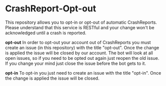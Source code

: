 CrashReport-Opt-out
===================

This repository allows you to opt-in or opt-out of automatic CrashReports. Please understand that this service is RESTful and your change won't be acknowledged until a crash is reported.

__opt-out__
In order to opt-out your account out of CrashReports you must create an issue (in this repository) with the title "opt-out". Once the change is applied the issue will be closed by our account. The bot will look at all open issues, so if you need to be opted out again just reopen the old issue. If you change your mind just close the issue before the bot gets to it.

__opt-in__
To opt-in you just need to create an issue with the title "opt-in". Once the change is applied the issue will be closed.
